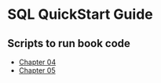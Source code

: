 # SQL QuickStart Guide

## Scripts to run book code

- [Chapter 04](./Script-1.sql)
- [Chapter 05](./Script-2.sql)

